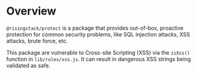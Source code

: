 # Overview

`@risingstack/protect` is a package that provides out-of-box, proactive protection for common security problems, like SQL injection attacks, XSS attacks, brute force, etc.

This package are vulnerable to Cross-site Scripting (XSS) via the `isXss()` function in `lib/rules/xss.js`. It can result in dangerous XSS strings being validated as safe.
